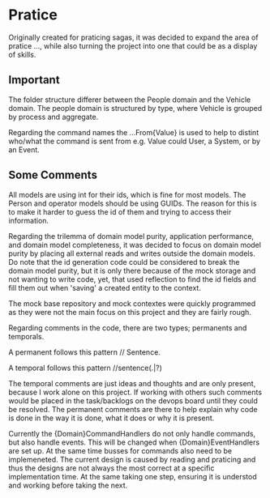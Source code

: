 # Pratice

Originally created for praticing sagas, it was decided to expand the area of pratice ..., while also turning the project into one that could be as a display of skills.


## Important

The folder structure differer between the People domain and the Vehicle domain.
The people domain is structured by type, where Vehicle is grouped by process and aggregate.

Regarding the command names the ...From{Value} is used to help to distint who/what the command is sent from e.g. Value could User, a System, or by an Event.


## Some Comments

All models are using int for their ids, which is fine for most models. The Person and operator models should be using GUIDs. 
The reason for this is to make it harder to guess the id of them and trying to access their information.

Regarding the trilemma of domain model purity, application performance, and domain model completeness, it was decided to focus on domain model purity by placing all external reads and writes outside the domain models.
Do note that the id generation code could be considered to break the domain model purity, but it is only there because of the mock storage and not wanting to write code, yet, that used reflection to find the id fields and fill them out when 'saving' a created entity to the context.

The mock base repository and mock contextes were quickly programmed as they were not the main focus on this project and they are fairly rough.

Regarding comments in the code, there are two types; permanents and temporals. 

A permanent follows this pattern // Sentence.

A temporal follows this pattern //sentence(.|?)

The temporal comments are just ideas and thoughts and are only present, because I work alone on this project. If working with others such comments would be placed in the task/backlogs on the devops board until they could be resolved.
The permanent comments are there to help explain why code is done in the way it is done, what it does or why it is present. 

Currently the {Domain}CommandHandlers do not only handle commands, but also handle events. This will be changed when {Domain}EventHandlers are set up.
At the same time busses for commands also need to be implemeneted. 
The current design is caused by reading and praticing and thus the designs are not always the most correct at a specific implementation time. At the same taking one step, ensuring it is understod and working before taking the next.




